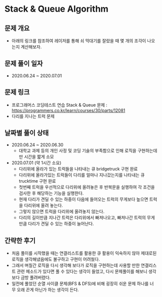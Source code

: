 # Stack & Queue Algorithm
## 문제 개요
- 아래의 링크를 참조하여 레이저를 통해 쇠 막대기를 잘랐을 때 몇 개의 조각이 나오는지 계산해보자.
## 문제 풀이 일자
- 2020.06.24 ~ 2020.07.01
## 문제 링크
- 프로그래머스 코딩테스트 연습 Stack & Queue 문제 : <https://programmers.co.kr/learn/courses/30/parts/12081>
- 다리를 지나는 트럭 문제
## 날짜별 풀이 상태
- 2020.06.24 ~ 2020.06.30
  - 대학교 과제 등의 개인 사정 및 코딩 기술의 부족함으로 인해 로직을 구현하는데만 시간을 짧게 소모
- 2020.07.01 (약 1시간 소요)
  - 다리위에 올라가 있는 트럭들을 나타내는 큐 bridgetruck 구현 완료
  - 다리위에 올라가있는 트럭들이 다리를 얼마나 지나갔는지를 나타내는 큐 trucktime 구현 완료
  - 첫번째 트럭을 우선적으로 다리위에 올려놓은 후 반복문을 실행하여 각 조건을 검사한 후 해당하는 기능을 실행한다.
  - 현재 다리가 견딜 수 있는 하중이 다음에 들어오는 트럭의 무게보다 높으면 트럭을 다리위에 올려 놓는다.
  - 그렇지 않으면 트럭을 다리위에 올려놓지 않는다.
  - 다리의 길이만큼 지나간 트럭은 다리위에서 빠져나오고, 빠져나간 트럭의 무게만큼 다리가 견딜 수 있는 하중이 늘어난다.
## 간략한 후기
- 처음 풀이를 시작했을 때는 연결리스트를 활용한 큐 활용이 익숙하지 않아 제대로된 로직을 생각해냈음에도 불구하고 구현이 어려웠다.
- 그래서 며칠간 로직을 다시 생각해 보다가 로직을 구현하는데 사용할 만한 연결리스트 관련 메소드가 있다면 풀 수 있다는 생각이 들었고, 다시 문제풀이를 해보니 생각보다 금방 풀려버렸다.
- 일전에 풀었던 순열 사이클 문제(BFS & DFS)에 비해 굉장히 쉬운 문제 하나를 너무 오래 끈게 아닌가 하는 생각이 든다.
